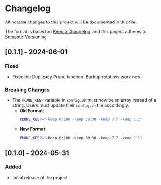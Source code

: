 # Changelog

All notable changes to this project will be documented in this file.

The format is based on [Keep a Changelog](https://keepachangelog.com/en/1.0.0/), and this project adheres to [Semantic Versioning](https://semver.org/spec/v2.0.0.html).

## [0.1.1] - 2024-06-01
### Fixed
- Fixed the Duplicacy Prune function. Backup rotations work now.

### Breaking Changes
- The `PRUNE_KEEP` variable in `config.sh` must now be an array instead of a string. Users must update their `config.sh` file accordingly.
  - **Old Format**:
    ```bash
    PRUNE_KEEP="-keep 0:180 -keep 30:30 -keep 7:7 -keep 1:1"
    ```
  - **New Format**:
    ```bash
    PRUNE_KEEP=(-keep 0:180 -keep 30:30 -keep 7:7 -keep 1:1)
    ```

## [0.1.0] - 2024-05-31
### Added
- Initial release of the project.

